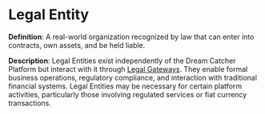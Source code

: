 # Legal Entity

**Definition**: A real-world organization recognized by law that can enter into contracts, own assets, and be held liable.

**Description**: Legal Entities exist independently of the Dream Catcher Platform but interact with it through [Legal Gateways](#legal-gateway). They enable formal business operations, regulatory compliance, and interaction with traditional financial systems. Legal Entities may be necessary for certain platform activities, particularly those involving regulated services or fiat currency transactions. 